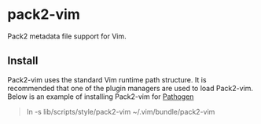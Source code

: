 # pack2-vim

Pack2 metadata file support for Vim.

## Install

Pack2-vim uses the standard Vim runtime path structure.  It is recommended that
one of the plugin managers are used to load Pack2-vim.  Below is an example of
installing Pack2-vim for [Pathogen](https://github.com/tpope/vim-pathogen)

 > ln -s lib/scripts/style/pack2-vim ~/.vim/bundle/pack2-vim
